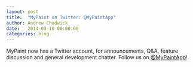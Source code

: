 ```yaml
---
layout: post
title:  "MyPaint on Twitter: @MyPaintApp"
author: Andrew Chadwick
date:   2014-03-10 00:00:00
categories: blog
---
```


MyPaint now has a Twitter account, for announcements, Q&A, feature
discussion and general development chatter.
Follow us on [@MyPaintApp](https://twitter.com/MyPaintApp)!

